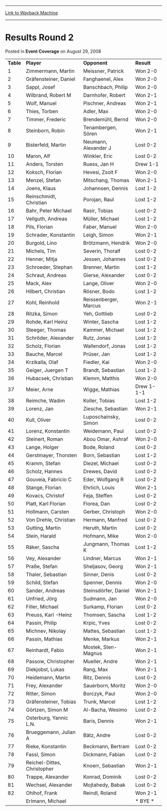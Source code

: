 
---
[Link to Wayback Machine](https://web.archive.org/web/20220127060328/https://magic.wizards.com/en/articles/archive/event-coverage/results-round-2-2008-08-29)

[_metadata_:description]:- "Table Player Opponent Result 1 Zimmermann, Martin Meissner, Patrick Won 2-0 2 Gräfensteiner, Daniel Fanghaenel, Alex Won 2-0 3 Sappl, Josef Banschbach, Philip Won 2-0 4 Wilbrand, Robert M Darnhofer, Robert Won 2-1 5 Wolf, Manuel Pischner, Andreas Won 2-1 6 Thies, Torben Adler, Max Won 2-0 7 Timmer, Frederic Brendemühl, Bernd Won 2-0 8 Steinborn, Robin Tenambergen, Sören Won"
[_metadata_:generator]:- "Drupal 7 (http://drupal.org)"
[_metadata_:node]:- "436451"
[_metadata_:publish_date]:- "2008-08-29"
[_metadata_:source]:- "div-main-content"
[_metadata_:title]:- "Results Round 2"
[_metadata_:wayback_capture_timestamp]:- "2022-01-27 06:03:28"
[_metadata_:wayback_raw_url]:- "https://web.archive.org/web/20220127060328id_/https://magic.wizards.com/en/articles/archive/event-coverage/results-round-2-2008-08-29"
[_metadata_:wayback_url]:- "https://magic.wizards.com/en/articles/archive/event-coverage/results-round-2-2008-08-29"
---


Results Round 2
===============



 Posted in **Event Coverage**
 on August 29, 2008 












|  |  |  |  |
| --- | --- | --- | --- |
| **Table** | **Player** | **Opponent** | **Result** |
| 1 | Zimmermann, Martin | Meissner, Patrick | Won 2-0 |
| 2 | Gräfensteiner, Daniel | Fanghaenel, Alex | Won 2-0 |
| 3 | Sappl, Josef | Banschbach, Philip | Won 2-0 |
| 4 | Wilbrand, Robert M | Darnhofer, Robert | Won 2-1 |
| 5 | Wolf, Manuel | Pischner, Andreas | Won 2-1 |
| 6 | Thies, Torben | Adler, Max | Won 2-0 |
| 7 | Timmer, Frederic | Brendemühl, Bernd | Won 2-0 |
| 8 | Steinborn, Robin | Tenambergen, Sören | Won 2-1 |
| 9 | Bisterfeld, Martin | Neumann, Alexander J | Lost 0-2 |
| 10 | Maron, Alf | Winkler, Eric | Lost 0-2 |
| 11 | Anders, Torsten | Ruess, Jan H | Drew 1-1 |
| 12 | Koksch, Florian | Hevesi, Zsolt F | Won 2-0 |
| 13 | Menzel, Stefan | Mitschang, Thomas | Won 2-1 |
| 14 | Joens, Klaus | Johannsen, Dennis | Lost 1-2 |
| 15 | Reinschmidt, Christian | Porojan, Raul | Lost 1-2 |
| 16 | Bahr, Peter Michael | Rasir, Tobias | Lost 0-2 |
| 17 | Vellguth, Andreas | Müller, Michael | Lost 1-2 |
| 18 | Pils, Florian | Faber, Manuel | Won 2-0 |
| 19 | Schrader, Konstantin | Leigh, Simon | Won 2-1 |
| 20 | Burgold, Lino | Brötzmann, Hendrik | Won 2-0 |
| 21 | Michels, Tim | Severin, Thoralf | Lost 0-2 |
| 22 | Henner, Mitja | Jessen, Johannes | Lost 0-2 |
| 23 | Schroeder, Stephan | Brenner, Martin | Lost 1-2 |
| 24 | Schraut, Andreas | Gierse, Alexander | Lost 0-2 |
| 25 | Mack, Alex | Lange, Oliver | Won 2-0 |
| 26 | Hilbert, Christian | Rösner, Bodo | Lost 1-2 |
| 27 | Kohl, Reinhold | Reissenberger, Marcus | Won 2-1 |
| 28 | Ritzka, Simon | Yeh, Gottlieb | Lost 0-2 |
| 29 | Rohde, Karl Heinz | Winter, Sascha | Lost 1-2 |
| 30 | Steeger, Thomas | Kammer, Michael | Lost 1-2 |
| 31 | Schröder, Alexander | Rutz, Jonas | Lost 1-2 |
| 32 | Scholz, Florian | Wallendorf, Jonas | Lost 1-2 |
| 33 | Bauche, Marcel | Prüser, Jan | Lost 1-2 |
| 34 | Krzikalla, Olaf | Fiedler, Kai | Won 2-0 |
| 35 | Geiger, Juergen T | Brandt, Sebastian | Lost 1-2 |
| 36 | Hubacsek, Christian | Klemm, Matthis | Won 2-0 |
| 37 | Meier, Arne | Wigge, Mathias | Drew 1-1-1 |
| 38 | Reimche, Wadim | Koller, Tobias | Lost 1-2 |
| 39 | Lorenz, Jan | Ziesche, Sebastian | Won 2-1 |
| 40 | Kull, Oliver | Luposchainsky, Simon | Lost 0-2 |
| 41 | Lorenz, Konstantin | Weidemann, Paul | Lost 0-2 |
| 42 | Steinert, Roman | Abou Omar, Ashraf | Won 2-0 |
| 43 | Lange, Holger | Bode, Roland | Lost 0-2 |
| 44 | Gerstmayer, Thorsten | Born, Sebastian | Lost 1-2 |
| 45 | Kramm, Stefan | Diezel, Michael | Lost 0-2 |
| 46 | Scholz, Hannes | Drewes, David | Lost 0-2 |
| 47 | Gouveia, Fabricio C | Eder, Wolfgang R | Lost 0-2 |
| 48 | Stange, Florian | Ehrlich, Louis | Won 2-1 |
| 49 | Kovacs, Christof | Feja, Steffen | Lost 0-2 |
| 50 | Platt, Karl Florian | Florea, Dan | Lost 0-2 |
| 51 | Hollmann, Carsten | Gerber, Christoph | Won 2-0 |
| 52 | Von Drehle, Christian | Hermann, Manfred | Lost 0-2 |
| 53 | Gutting, Martin | Heruth, Martin | Lost 0-2 |
| 54 | Stein, Harald | Hofmann, Mike | Won 2-0 |
| 55 | Räker, Sascha | Jungmann, Thomas K | Lost 1-2 |
| 56 | Vey, Alexander | Lindner, Marcus | Won 2-1 |
| 57 | Praße, Stefan | Sheljasov, Georg | Won 2-1 |
| 58 | Thaler, Sebastian | Sinner, Denis | Lost 0-2 |
| 59 | Schild, Stefan | Spenner, Dennis | Won 2-0 |
| 60 | Sander, Andreas | Steinsdörfer, Daniel | Won 2-1 |
| 61 | Unfried, Jörg | Sudmann, Jan | Won 2-0 |
| 62 | Filler, Michael | Surkamp, Florian | Lost 0-2 |
| 63 | Preuss, Karl -Heinz | Thomsen, Sascha | Lost 1-2 |
| 64 | Passin, Philip | Krpic, Yves | Lost 0-2 |
| 65 | Michnev, Nikolay | Mattes, Sebastian | Lost 1-2 |
| 66 | Passin, Mathias | Menke, Markus | Won 2-1 |
| 67 | Reinhardt, Fabio | Mostek, Sten-Magnus | Won 2-1 |
| 68 | Passow, Christopher | Mueller, Andre | Won 2-1 |
| 69 | Diekjobst, Lukas | Rang, Max | Won 2-1 |
| 70 | Heidemann, Martin | Ritz, Dennis | Lost 0-2 |
| 71 | Frey, Alexander | Sauerborn, Moritz | Won 2-0 |
| 72 | Ritter, Simon | Borczyk, Paul | Won 2-0 |
| 73 | Gräfensteiner, Tobias | Trunk, Marcel | Lost 1-2 |
| 74 | Görtzen, Simon M | Al-Bacha, Wesimo | Lost 0-2 |
| 75 | Osterburg, Yannic L.N. | Baris, Dennis | Won 2-1 |
| 76 | Brueggemann, Julian A | Bätz, Andre | Lost 0-2 |
| 77 | Rieke, Konstantin | Beckmann, Bertram | Lost 0-2 |
| 78 | Fassl, Simon | Dickmann, Fabian | Lost 0-2 |
| 79 | Reichel-Dittes, Christopher | Knoerr, Sebastian | Won 2-1 |
| 80 | Trappe, Alexander | Konrad, Dominik | Lost 0-2 |
| 81 | Wechsel, Alexander | Mojtahedy, Babak | Lost 0-2 |
| 82 | Ohlhof, Frank | Reindl, Roland | Won 2-1 |
|  | Erlmann, Michael |  | \* BYE \* |







